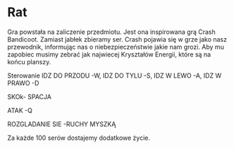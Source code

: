 # Rat
Gra powstała na zaliczenie przedmiotu. 
Jest ona inspirowana grą Crash Bandicoot. Zamiast jabłek zbieramy ser. Crash pojawia się w grze jako nasz przewodnik, 
informując nas o niebezpieczeństwie jakie nam grozi. Aby mu zapobiec musimy zebrać jak najwiecej Kryształów Energii, które są na końcu planszy.

Sterowanie
IDZ DO PRZODU -W, 
IDZ DO TYLU -S, 
IDZ W LEWO -A, 
IDZ W PRAWO -D

SKOk- SPACJA

ATAK -Q

ROZGLADANIE SIE -RUCHY MYSZKĄ

Za każde 100 serów dostajemy dodatkowe życie.

